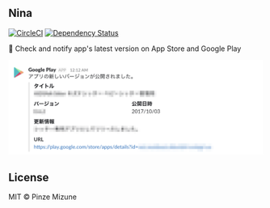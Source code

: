 Nina
----
[![CircleCI](https://circleci.com/gh/pine/Nina/tree/master.svg?style=shield)](https://circleci.com/gh/pine/Nina/tree/master) [![Dependency Status](https://gemnasium.com/badges/github.com/pine/Nina.svg)](https://gemnasium.com/github.com/pine/Nina)

:eyes: Check and notify app's latest version on App Store and Google Play

<a href="pr/android.png"><img src="pr/android.png" width="724"></a>

## License
MIT &copy; Pinze Mizune
